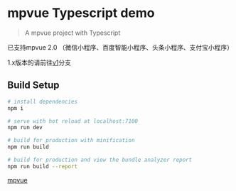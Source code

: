 <!--
 * @Description: readme
 * @Author: chenchen
 * @Date: 2019-06-23 23:59:29
 * @LastEditTime: 2019-06-24 09:08:02
 -->
# mpvue Typescript demo

> A mpvue project with Typescript

已支持mpvue 2.0 （微信小程序、百度智能小程序、头条小程序、支付宝小程序）

1.x版本的请前往[v1](https://github.com/WingGao/mpvue-ts-demo/tree/v1)分支

## Build Setup

``` bash
# install dependencies
npm i

# serve with hot reload at localhost:7100
npm run dev

# build for production with minification
npm run build

# build for production and view the bundle analyzer report
npm run build --report
```


[mpvue](https://github.com/Meituan-Dianping/mpvue)
